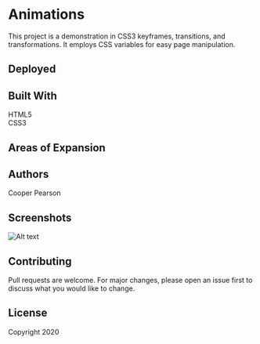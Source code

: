 # Animations
This project is a demonstration in CSS3 keyframes, transitions, and transformations. It employs CSS variables for easy page manipulation. 

## Deployed

## Built With
HTML5 <br>
CSS3

## Areas of Expansion

## Authors
Cooper Pearson

## Screenshots
![Alt text](/relative/path/to/img.jpg?raw=true "Optional Title")

## Contributing
Pull requests are welcome. For major changes, please open an issue first to discuss what you would like to change.

## License
Copyright 2020